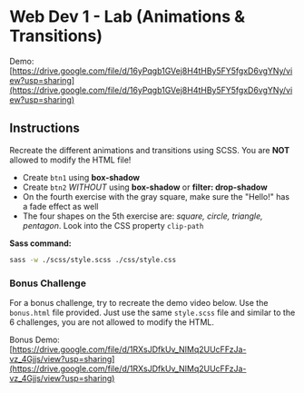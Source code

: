 # Web Dev 1 - Lab (Animations & Transitions)

Demo: [https://drive.google.com/file/d/16yPqgb1GVej8H4tHBy5FY5fgxD6vgYNy/view?usp=sharing](https://drive.google.com/file/d/16yPqgb1GVej8H4tHBy5FY5fgxD6vgYNy/view?usp=sharing)

## Instructions

Recreate the different animations and transitions using SCSS. You are **NOT** allowed to modify the HTML file!

- Create `btn1` using **box-shadow**
- Create `btn2` *WITHOUT* using **box-shadow** or **filter: drop-shadow**
- On the fourth exercise with the gray square, make sure the "Hello!" has a fade effect as well
- The four shapes on the 5th exercise are: *square, circle, triangle, pentagon*. Look into the CSS property `clip-path`

**Sass command:**

```bash
sass -w ./scss/style.scss ./css/style.css
```

### Bonus Challenge

For a bonus challenge, try to recreate the demo video below. Use the `bonus.html` file provided. Just use the same `style.scss` file and similar to the 6 challenges, you are not allowed to modify the HTML.

Bonus Demo: [https://drive.google.com/file/d/1RXsJDfkUv_NIMq2UUcFFzJa-vz_4Gjjs/view?usp=sharing](https://drive.google.com/file/d/1RXsJDfkUv_NIMq2UUcFFzJa-vz_4Gjjs/view?usp=sharing)
